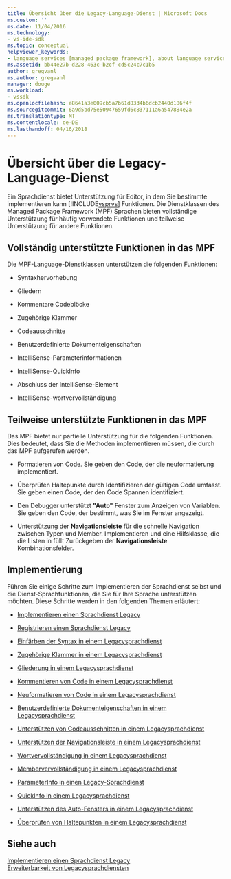 ```yaml
---
title: Übersicht über die Legacy-Language-Dienst | Microsoft Docs
ms.custom: ''
ms.date: 11/04/2016
ms.technology:
- vs-ide-sdk
ms.topic: conceptual
helpviewer_keywords:
- language services [managed package framework], about language services
ms.assetid: bb44e27b-d228-463c-b2cf-cd5c24c7c1b5
author: gregvanl
ms.author: gregvanl
manager: douge
ms.workload:
- vssdk
ms.openlocfilehash: e8641a3e009cb5a7b61d8334b6dcb2440d186f4f
ms.sourcegitcommit: 6a9d5bd75e50947659fd6c837111a6a547884e2a
ms.translationtype: MT
ms.contentlocale: de-DE
ms.lasthandoff: 04/16/2018
---
```

# <a name="legacy-language-service-overview"></a>Übersicht über die Legacy-Language-Dienst
Ein Sprachdienst bietet Unterstützung für Editor, in dem Sie bestimmte implementieren kann [!INCLUDE[vsprvs](../../code-quality/includes/vsprvs_md.md)] Funktionen. Die Dienstklassen des Managed Package Framework (MPF) Sprachen bieten vollständige Unterstützung für häufig verwendete Funktionen und teilweise Unterstützung für andere Funktionen.  
  
## <a name="fully-supported-features-in-the-mpf"></a>Vollständig unterstützte Funktionen in das MPF  
 Die MPF-Language-Dienstklassen unterstützen die folgenden Funktionen:  
  
-   Syntaxhervorhebung  
  
-   Gliedern  
  
-   Kommentare Codeblöcke  
  
-   Zugehörige Klammer  
  
-   Codeausschnitte  
  
-   Benutzerdefinierte Dokumenteigenschaften  
  
-   IntelliSense-Parameterinformationen  
  
-   IntelliSense-QuickInfo  
  
-   Abschluss der IntelliSense-Element  
  
-   IntelliSense-wortvervollständigung  
  
## <a name="partially-supported-features-in-the-mpf"></a>Teilweise unterstützte Funktionen in das MPF  
 Das MPF bietet nur partielle Unterstützung für die folgenden Funktionen. Dies bedeutet, dass Sie die Methoden implementieren müssen, die durch das MPF aufgerufen werden.  
  
-   Formatieren von Code. Sie geben den Code, der die neuformatierung implementiert.  
  
-   Überprüfen Haltepunkte durch Identifizieren der gültigen Code umfasst. Sie geben einen Code, der den Code Spannen identifiziert.  
  
-   Den Debugger unterstützt **"Auto"** Fenster zum Anzeigen von Variablen. Sie geben den Code, der bestimmt, was Sie im Fenster angezeigt.  
  
-   Unterstützung der **Navigationsleiste** für die schnelle Navigation zwischen Typen und Member. Implementieren und eine Hilfsklasse, die die Listen in füllt Zurückgeben der **Navigationsleiste** Kombinationsfelder.  
  
## <a name="implementation"></a>Implementierung  
 Führen Sie einige Schritte zum Implementieren der Sprachdienst selbst und die Dienst-Sprachfunktionen, die Sie für Ihre Sprache unterstützen möchten. Diese Schritte werden in den folgenden Themen erläutert:  
  
-   [Implementieren einen Sprachdienst Legacy](../../extensibility/internals/implementing-a-legacy-language-service2.md)  
  
-   [Registrieren einen Sprachdienst Legacy](../../extensibility/internals/registering-a-legacy-language-service1.md)  
  
-   [Einfärben der Syntax in einem Legacysprachdienst](../../extensibility/internals/syntax-colorizing-in-a-legacy-language-service.md)  
  
-   [Zugehörige Klammer in einem Legacysprachdienst](../../extensibility/internals/brace-matching-in-a-legacy-language-service.md)  
  
-   [Gliederung in einem Legacysprachdienst](../../extensibility/internals/outlining-in-a-legacy-language-service.md)  
  
-   [Kommentieren von Code in einem Legacysprachdienst](../../extensibility/internals/commenting-code-in-a-legacy-language-service.md)  
  
-   [Neuformatieren von Code in einem Legacysprachdienst](../../extensibility/internals/reformatting-code-in-a-legacy-language-service.md)  
  
-   [Benutzerdefinierte Dokumenteigenschaften in einem Legacysprachdienst](../../extensibility/internals/custom-document-properties-in-a-legacy-language-service.md)  
  
-   [Unterstützen von Codeausschnitten in einem Legacysprachdienst](../../extensibility/internals/support-for-code-snippets-in-a-legacy-language-service.md)  
  
-   [Unterstützen der Navigationsleiste in einem Legacysprachdienst](../../extensibility/internals/support-for-the-navigation-bar-in-a-legacy-language-service.md)  
  
-   [Wortvervollständigung in einem Legacysprachdienst](../../extensibility/internals/word-completion-in-a-legacy-language-service.md)  
  
-   [Membervervollständigung in einem Legacysprachdienst](../../extensibility/internals/member-completion-in-a-legacy-language-service.md)  
  
-   [ParameterInfo in einen Legacy-Sprachdienst](../../extensibility/internals/parameter-info-in-a-legacy-language-service2.md)  
  
-   [QuickInfo in einem Legacysprachdienst](../../extensibility/internals/quick-info-in-a-legacy-language-service.md)  
  
-   [Unterstützen des Auto-Fensters in einem Legacysprachdienst](../../extensibility/internals/support-for-the-autos-window-in-a-legacy-language-service.md)  
  
-   [Überprüfen von Haltepunkten in einem Legacysprachdienst](../../extensibility/internals/validating-breakpoints-in-a-legacy-language-service.md)  
  
## <a name="see-also"></a>Siehe auch  
 [Implementieren einen Sprachdienst Legacy](../../extensibility/internals/implementing-a-legacy-language-service1.md)   
 [Erweiterbarkeit von Legacysprachdiensten](../../extensibility/internals/legacy-language-service-extensibility.md)